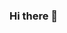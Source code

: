 ### Hi there 👋

<!--
**SayanChandraSarkar/SayanChandraSarkar** is a ✨ _special_ ✨ repository because its `README.md` (this file) appears on your GitHub profile.

Here are some ideas to get you started:

- 🔭 I’m currently working as a Web Developer.
- 🌱 My learning includes HTML, CSS, Js, Node,js, React.js, Mysql, Php.
- 👯 I’m looking to collaborate on any web projects.
- 😌 Working to find Ultimate peace
- 💬  [Link](https://sayanchandrasarkar.github.io/)
